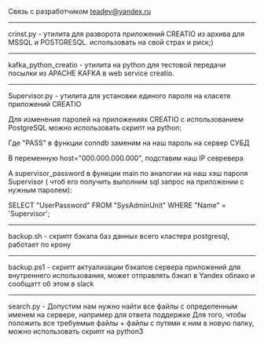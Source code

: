 Связь с разработчиком teadev@yandex.ru
__________________________________________________________________________________
crinst.py - утилита для разворота приложений CREATIO из архива для MSSQL и POSTGRESQL. использовать на свой страх и риск;)
__________________________________________________________________________________
kafka_python_creatio - утилита на python для тестовой передачи посылки из APACHE KAFKA в web service creatio.
__________________________________________________________________________________

Supervisor.py - утилита для установки единого пароля на класете приложений CREATIO

Для изменения паролей на приложениях CREATIO с использованием PostgreSQL можно использовать скрипт на python:

Где "PASS" в функции conndb заменим на наш пароль на сервер СУБД

В переменную  host="000.000.000.000", подставим наш IP севревера

А supervisor_password  в функции main по аналогии на наш хэш пароля Supervisor ( чтоб его получить выполним sql запрос на приложении с нужным паролем):

SELECT "UserPassword" FROM "SysAdminUnit" WHERE  "Name" = 'Supervisor';
__________________________________________________________________________________
backup.sh - скрипт бэкапа баз данных всего кластера postgresql, работает по крону
__________________________________________________________________________________
backup.ps1 - скрипт актуализации бэкапов сервера приложений для внутреннего использования, может отправлять бэкап в Yandex облако и сообщатт об этом в slack
__________________________________________________________________________________
search.py - Допустим нам нужно найти все файлы с определенным именем на сервере, например для ответа поддержке
Для того, чтобы положить все требуемые файлы + файлы с путями к ним в новую папку, можно использовать скрипт на python3
